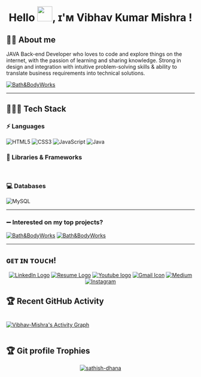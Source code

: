 

<!--
**Vibhav-Mishra/Vibhav-Mishra** is a ✨ _special_ ✨ repository because its `README.md` (this file) appears on your GitHub profile.

Here are some ideas to get you started:

- 🔭 I’m currently working on ...
- 🌱 I’m currently learning ...
- 👯 I’m looking to collaborate on ...
- 🤔 I’m looking for help with ...
- 💬 Ask me about ...
- 📫 How to reach me: ...
- 😄 Pronouns: ...
- ⚡ Fun fact: ...
-->




<h1 align="center"> Hello <img src="https://raw.githubusercontent.com/MartinHeinz/MartinHeinz/master/wave.gif" width="40px">, ɪ'ᴍ Vibhav Kumar Mishra ! </h1>

## :sassy_man:  About me
JAVA Back-end Developer who loves to code and explore things on the internet, with the 
passion of learning and sharing knowledge. Strong in design and integration with intuitive 
problem-solving skills & ability to translate business requirements into technical solutions.

<a href="https://https://vibhav-mishra.github.io/" target="blank"><img src="https://img.shields.io/static/v1?style=for-the-badge&message=MY PORTFOLIO&color=E30184&logo=Bath&BodyWorks&logoColor=FFFFFF&label=" alt="Bath&BodyWorks"/></a>

---
## 👨🏻‍💻 Tech Stack
### ⚡ Languages
![HTML5](https://img.shields.io/badge/HTML5-E34F26?style=for-the-badge&logo=html5&logoColor=white)
![CSS3](https://img.shields.io/badge/CSS3-1572B6?style=for-the-badge&logo=css3&logoColor=white)
![JavaScript](https://img.shields.io/badge/JavaScript-323330?style=for-the-badge&logo=javascript&logoColor=F7DF1E)
![Java](https://img.shields.io/badge/Java-ED8B00?style=for-the-badge&logo=java&logoColor=white)

### 🚀 Libraries & Frameworks
<a href="" target="blank"><img src="https://img.shields.io/static/v1?style=for-the-badge&message=Spring&color=852100&label=" alt=""/></a>
<a href="" target="blank"><img src="https://img.shields.io/static/v1?style=for-the-badge&message=SpringBoot&color=00d09c&label=" alt="" /></a>
<a href="" target="blank"><img src="https://img.shields.io/static/v1?style=for-the-badge&message=Hibernate&color=000030&label=" alt=""/></a>
<a href="" target="blank"><img src="https://img.shields.io/static/v1?style=for-the-badge&message=JDBC&color=400030&label=" alt=""/></a>
<a href="" target="blank"><img src="https://img.shields.io/static/v1?style=for-the-badge&message=Servlets&color=700030&label=" alt=""/></a>

### 💻 Databases
![MySQL](https://img.shields.io/badge/MySQL-00000F?style=for-the-badge&logo=mysql&logoColor=white)

---

### :heavy_minus_sign: Interested on my top projects?

<p>
<a href="https://github.com/Vibhav-Mishra/fastrack.com-clone" target="blank"><img src="https://img.shields.io/static/v1?style=for-the-badge&message=Fastrack&color=E30184&logo=Bath&BodyWorks&logoColor=FFFFFF&label=" alt="Bath&BodyWorks"/></a>
  <a href="https://github.com/Vibhav-Mishra/Purplle-clone" target="blank"><img src="https://img.shields.io/static/v1?style=for-the-badge&message=Purplle&color=F2203E&logo=Bath&BodyWorks&logoColor=FFFFFF&label=" alt="Bath&BodyWorks"/></a>
</p>

---

## ɢᴇᴛ ɪɴ ᴛᴏᴜᴄʜ! 
<p align="center">
<a href="https://www.linkedin.com/in/vibhav-mishra-6315091b4/" title="LinkedIn"><img src="https://img.shields.io/badge/LinkedIn-0077B5?style=for-the-badge&logo=linkedin&logoColor=white"  alt="LinkedIn Logo"  /></a>
 <a href="https://docs.google.com/document/d/17TtRrUuCQS-_IjGCD_P9oHOuV_ak6su1A87NKDEnCmE/edit" title="MyResume"><img src="https://img.shields.io/badge/Resume-0077B5?style=for-the-badge&logo=R&logoColor=white"  alt="Resume Logo"  /></a>
 <a href="https://studio.youtube.com/channel/UCRjx0qTyDbsWQTPknwfYnoQ/editing/images" title="Youtube"><img src="https://img.shields.io/badge/Youtube-bd001b?style=for-the-badge&logo=youtube&logoColor=white"  alt="Youtube logo" /></a>
  <a href="mailto:apkavibhu@gmail.com" title="Write me an email"><img src="https://img.shields.io/badge/Gmail-D14836?style=for-the-badge&logo=gmail&logoColor=white"  alt="Gmail Icon" /></a>
<a href="https://medium.com/@vibhav-mishra"><img src="https://img.shields.io/badge/Medium-12100E?style=for-the-badge&logo=medium&logoColor=white" title="Medium"><a>
  <a href="https://www.instagram.com/vibhav_mishra_raj_/"><img src="https://img.shields.io/badge/Instagram-E4405F?style=for-the-badge&logo=instagram&logoColor=white" title="Instagram"><a>
</p>
    

  ## :trophy: Recent GitHub Activity
  <br/>
   <a href="https://github.com/Vibhav-Mishra"><img alt="Vibhav-Mishra's Activity Graph" src="https://activity-graph.herokuapp.com/graph?username=Vibhav-Mishra&custom_title=Vibhav-Mishra's%20Contribution%20Graph&theme=react-dark" /></a>
  <br/>


<br/>

## :trophy: Git profile Trophies

<p align="center"> <a href="https://github.com/ryo-ma/github-profile-trophy"><img src="https://github-profile-trophy.vercel.app/?username=sathish-dhana&layout=compact&theme=algolia" alt="sathish-dhana" /></a> </p>

